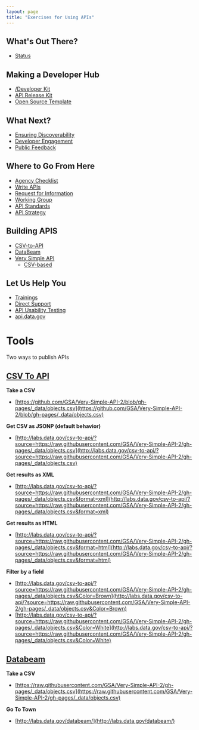 ```yaml
---
layout: page
title: "Exercises for Using APIs"
---
```


## What's Out There?  
* [Status](http://18f.github.io/API-All-the-X/pages/status)

## Making a Developer Hub 
* [/Developer Kit](http://18f.github.io/API-All-the-X/pages/developer_hub_kit)
* [API Release Kit](http://18f.github.io/API-All-the-X/pages/api_release_kit)
* [Open Source Template](http://18f.github.io/API-All-the-X/pages/developer_hub_templates)

## What Next?  
* [Ensuring Discoverability](http://18f.github.io/API-All-the-X/pages/ensuring_discoverability-a_guide)
* [Developer Engagement](http://18f.github.io/API-All-the-X/pages/developer_engagement-a_model)
* [Public Feedback](http://18f.github.io/API-All-the-X/pages/give_feedback)

## Where to Go From Here
* [Agency Checklist](http://18f.github.io/API-All-the-X/pages/agency_checklist)
* [Write APIs](http://18f.github.io/API-All-the-X/pages/write_apis-notes)
* [Request for Information](https://github.com/gbinal/Education-API-RFI)
* [Working Group](http://18f.github.io/API-All-the-X/pages/agency_working_group-a_model)
* [API Standards](http://18f.github.io/API-All-the-X/pages/api_standards)
* [API Strategy](http://18f.github.io/API-All-the-X/pages/agency_api_strategy)

## Building APIS 
* [CSV-to-API](http://18f.github.io/API-All-the-X/pages/exercises#tools)
* [DataBeam](http://18f.github.io/API-All-the-X/pages/exercises#tools)
* [Very Simple API](https://github.com/GSA/Very-Simple-API)
  * [CSV-based](https://github.com/GSA/Very-Simple-API-2)

## Let Us Help You
* [Trainings](http://18f.github.io/API-All-the-X/pages/api_training)
* [Direct Support](http://18f.github.io/API-All-the-X/pages/agency_support)
* [API Usability Testing](http://18f.github.io/API-Usability-Testing/)
* [api.data.gov](http://api.data.gov/)
  
  
  

# Tools     
    
Two ways to publish APIs 
    
## [CSV To API](https://www.data.gov/labs/)  
  
**Take a CSV**     
* [https://github.com/GSA/Very-Simple-API-2/blob/gh-pages/_data/objects.csv](https://github.com/GSA/Very-Simple-API-2/blob/gh-pages/_data/objects.csv)  

**Get CSV as JSONP (default behavior)**    
* [http://labs.data.gov/csv-to-api/?source=https://raw.githubusercontent.com/GSA/Very-Simple-API-2/gh-pages/_data/objects.csv](http://labs.data.gov/csv-to-api/?source=https://raw.githubusercontent.com/GSA/Very-Simple-API-2/gh-pages/_data/objects.csv)  

**Get results as XML**    
* [http://labs.data.gov/csv-to-api/?source=https://raw.githubusercontent.com/GSA/Very-Simple-API-2/gh-pages/_data/objects.csv&format=xml](http://labs.data.gov/csv-to-api/?source=https://raw.githubusercontent.com/GSA/Very-Simple-API-2/gh-pages/_data/objects.csv&format=xml)  

**Get results as HTML**    
* [http://labs.data.gov/csv-to-api/?source=https://raw.githubusercontent.com/GSA/Very-Simple-API-2/gh-pages/_data/objects.csv&format=html](http://labs.data.gov/csv-to-api/?source=https://raw.githubusercontent.com/GSA/Very-Simple-API-2/gh-pages/_data/objects.csv&format=html)  

**Filter by a field**    
* [http://labs.data.gov/csv-to-api/?source=https://raw.githubusercontent.com/GSA/Very-Simple-API-2/gh-pages/_data/objects.csv&Color=Brown](http://labs.data.gov/csv-to-api/?source=https://raw.githubusercontent.com/GSA/Very-Simple-API-2/gh-pages/_data/objects.csv&Color=Brown)  
* [http://labs.data.gov/csv-to-api/?source=https://raw.githubusercontent.com/GSA/Very-Simple-API-2/gh-pages/_data/objects.csv&Color=White](http://labs.data.gov/csv-to-api/?source=https://raw.githubusercontent.com/GSA/Very-Simple-API-2/gh-pages/_data/objects.csv&Color=White)  

## [Databeam](https://www.data.gov/labs/)  
  
**Take a CSV**  
* [https://raw.githubusercontent.com/GSA/Very-Simple-API-2/gh-pages/_data/objects.csv](https://raw.githubusercontent.com/GSA/Very-Simple-API-2/gh-pages/_data/objects.csv)  

**Go To Town**  
* [http://labs.data.gov/databeam/](http://labs.data.gov/databeam/)  




